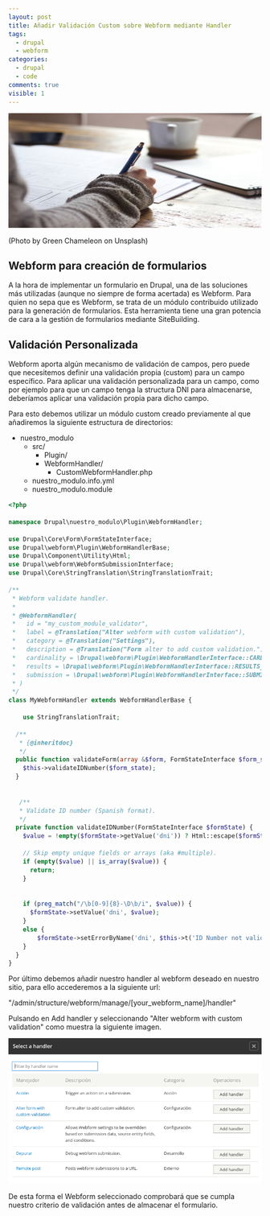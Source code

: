 ```yaml
---
layout: post
title: Añadir Validación Custom sobre Webform mediante Handler
tags:
  - drupal
  - webform
categories:
  - drupal
  - code
comments: true
visible: 1
---
```



![Webform](/images/webform.jpg)

(Photo by Green Chameleon on Unsplash)

## Webform para creación de formularios

A la hora de implementar un formulario en Drupal, una de las soluciones más utilizadas (aunque no siempre de forma acertada) es Webform.
Para quien no sepa que es Webform, se trata de un módulo contribuido utilizado para la generación de formularios.
Esta herramienta tiene una gran potencia de cara a la gestión de formularios mediante SiteBuilding.


## Validación Personalizada 

Webform aporta algún mecanismo de validación de campos, pero puede que necesitemos definir una validación propia (custom) para un campo específico. 
Para aplicar una validación personalizada para un campo, como por ejemplo para que un campo tenga la structura DNI para almacenarse, deberíamos aplicar una validación propia para dicho campo.

Para esto debemos utilizar un módulo custom creado previamente al que añadiremos la siguiente estructura de directorios:

  * nuestro_modulo
    * src/
        * Plugin/
        * WebformHandler/
            * CustomWebformHandler.php
    * nuestro_modulo.info.yml        
    * nuestro_modulo.module        

```php
<?php

namespace Drupal\nuestro_modulo\Plugin\WebformHandler;

use Drupal\Core\Form\FormStateInterface;
use Drupal\webform\Plugin\WebformHandlerBase;
use Drupal\Component\Utility\Html;
use Drupal\webform\WebformSubmissionInterface;
use Drupal\Core\StringTranslation\StringTranslationTrait;

/**
 * Webform validate handler.
 *
 * @WebformHandler(
 *   id = "my_custom_module_validator",
 *   label = @Translation("Alter webform with custom validation"),
 *   category = @Translation("Settings"),
 *   description = @Translation("Form alter to add custom validation."),
 *   cardinality = \Drupal\webform\Plugin\WebformHandlerInterface::CARDINALITY_SINGLE,
 *   results = \Drupal\webform\Plugin\WebformHandlerInterface::RESULTS_PROCESSED,
 *   submission = \Drupal\webform\Plugin\WebformHandlerInterface::SUBMISSION_OPTIONAL,
 * )
 */
class MyWebformHandler extends WebformHandlerBase {

    use StringTranslationTrait;

  /**
   * {@inheritdoc}
   */
  public function validateForm(array &$form, FormStateInterface $form_state, WebformSubmissionInterface $webform_submission) {
    $this->validateIDNumber($form_state);
  }
  

   /**
   * Validate ID number (Spanish format).
   */
  private function validateIDNumber(FormStateInterface $formState) {
    $value = !empty($formState->getValue('dni')) ? Html::escape($formState->getValue('dni')) : NULL;

    // Skip empty unique fields or arrays (aka #multiple).
    if (empty($value) || is_array($value)) {
      return;
    }

 
    if (preg_match("/\b[0-9]{8}-\D\b/i", $value)) {  
      $formState->setValue('dni', $value);
    }
    else {
        $formState->setErrorByName('dni', $this->t('ID Number not valid.'));
    }
  }
}  

```

Por último debemos añadir nuestro handler al webform deseado en nuestro sitio, para ello accederemos a la siguiente url:

"/admin/structure/webform/manage/[your_webform_name]/handler"

Pulsando en Add handler y seleccionando "Alter webform with custom validation" como muestra la siguiente imagen.

![Custom handler](/images/handler.png)

De esta forma el Webform seleccionado comprobará que se cumpla nuestro criterio de validación antes de almacenar el formulario.

<script id="dsq-count-scr" src="//riloto-github-io.disqus.com/count.js" async></script>